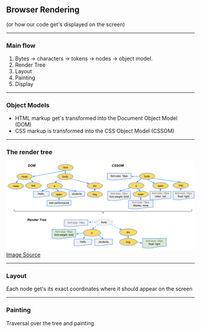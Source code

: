 ## Browser Rendering
(or how our code get's displayed on the screen)

---
### Main flow
1. Bytes → characters → tokens → nodes → object model.
1. Render Tree
1. Layout
1. Painting
1. Display


---
### Object Models
* HTML markup get's transformed into the Document Object Model (DOM)
* CSS markup is transformed into the CSS Object Model (CSSOM)


---
### The render tree
![building the render tree](./slides/img/render-tree-construction.png)
[Image Source](https://apps.developers.google.com/web/fundamentals/performance/critical-rendering-path/render-tree-construction?hl=de)


---
### Layout
Each node get's its exact coordinates where it should appear on the screen


---
### Painting
Traversal over the tree and painting



